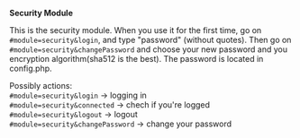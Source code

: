 **Security Module**

This is the security module. When you use it for the first time, go on
`#module=security&login`, and type "password" (without quotes). Then go
on `#module=security&changePassword` and choose your new password and
you encryption algorithm(sha512 is the best). The password is located in
config.php.

Possibly actions:<br>
`#module=security&login` -> logging in<br>
`#module=security&connected` -> chech if you're logged<br>
`#module=security&logout` -> logout<br>
`#module=security&changePassword` -> change your password<br>
